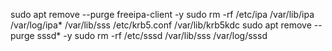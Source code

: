 


sudo apt remove --purge freeipa-client -y
sudo rm -rf /etc/ipa /var/lib/ipa /var/log/ipa* /var/lib/sss /etc/krb5.conf /var/lib/krb5kdc
sudo apt remove --purge sssd* -y
sudo rm -rf /etc/sssd /var/lib/sss /var/log/sssd
